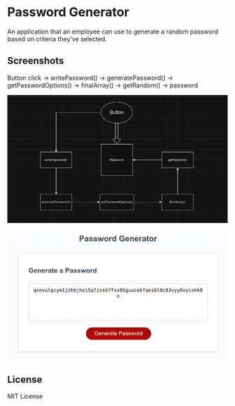 # Password Generator

An application that an employee can use to generate a random password based on criteria they’ve selected.

## Screenshots

Button click -> writePassword() -> generatePassword() -> getPasswordOptions() -> finalArray() -> getRandom() -> password

![Diagram](./passgendiagram.png)

![Deployed application](./deployed.png)

## License

MIT License




